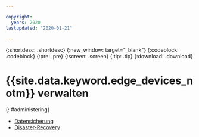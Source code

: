 ```yaml
---

copyright:
  years: 2020
lastupdated: "2020-01-21"

---
```


{:shortdesc: .shortdesc}
{:new_window: target="_blank"}
{:codeblock: .codeblock}
{:pre: .pre}
{:screen: .screen}
{:tip: .tip}
{:download: .download}

# {{site.data.keyword.edge_devices_notm}} verwalten
{: #administering}

* [Datensicherung](../user_management/data_backup.md)
* [Disaster-Recovery](../user_management/disaster_recovery.md)
